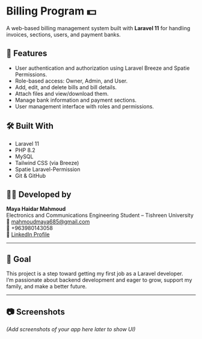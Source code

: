 # Billing Program 💵

A web-based billing management system built with **Laravel 11** for handling invoices, sections, users, and payment banks.

## 🚀 Features

- User authentication and authorization using Laravel Breeze and Spatie Permissions.
- Role-based access: Owner, Admin, and User.
- Add, edit, and delete bills and bill details.
- Attach files and view/download them.
- Manage bank information and payment sections.
- User management interface with roles and permissions.

## 🛠️ Built With

- Laravel 11
- PHP 8.2
- MySQL
- Tailwind CSS (via Breeze)
- Spatie Laravel-Permission
- Git & GitHub

## 👩‍💻 Developed by

**Maya Haidar Mahmoud**  
Electronics and Communications Engineering Student – Tishreen University  
📧 mahmoudmaya685@gmail.com  
📱 +963980143058  
🔗 [LinkedIn Profile](https://www.linkedin.com/in/maya-mahmoud-65255832b)

---

## 🌟 Goal

This project is a step toward getting my first job as a Laravel developer.  
I’m passionate about backend development and eager to grow, support my family, and make a better future.

---

## 📷 Screenshots

_(Add screenshots of your app here later to show UI)_

